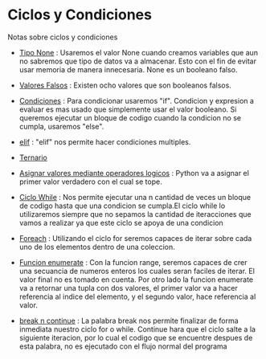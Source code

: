 # Ciclos y Condiciones
Notas sobre ciclos y condiciones

- [Tipo None](./none.py) : Usaremos el valor None cuando creamos variables que aun no sabremos que tipo de datos va a almacenar. Esto con el fin de evitar usar memoria de manera innecesaria. None es un booleano falso.


- [Valores Falsos](falsos.py) : Existen ocho valores que son booleanos falsos.


- [Condiciones](condiciones.py) : Para condicionar usaremos "if". Condicion y expresion a evaluar es mas usado que simplemente usar el valor booleano. Si queremos ejecutar un bloque de codigo cuando la condicion no se cumpla, usaremos "else".


- [elif](multiples.py) : "elif" nos permite hacer condiciones multiples. 


- [Ternario](ternario.py) 


- [Asignar valores mediante operadores logicos](or.py) : Python va a asignar el primer valor verdadero con el cual se tope.


- [Ciclo While](while.py) : Nos permite ejecutar una n cantidad de veces un bloque de codigo hasta que una condicion se cumpla.El ciclo while lo utilizaremos siempre que no sepamos la cantidad de iteracciones que vamos a realizar ya que este ciclo se apoya de una condicion 


- [Foreach](for.py) : Utilizando el ciclo for seremos capaces de iterar sobre cada uno de los elementos dentro de una coleccion.


- [Funcion enumerate](range.py) : Con la funcion range, seremos capaces de crer una secuancia de numeros enteros los cuales seran faciles de iterar. El valor final no es tomado en cuenta. Por otro lado la funcion enumerate va a retornar una tupla con dos valores, el primer valor va a hacer referencia al indice del elemento, y el segundo valor, hace referencia al valor.


- [break n continue](break.py) : La palabra break nos permite finalizar de forma inmediata nuestro ciclo for o while. Continue hara que el ciclo salte a la siguiente iteracion, por lo cual el codigo que se encuentre despues de esta palabra, no es ejecutado con el flujo normal del programa 



